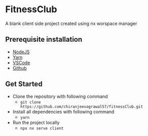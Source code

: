 

# FitnessClub

A blank client side project created using nx worspace manager

## Prerequisite installation
- [NodeJS](https://nodejs.org/en/download/)
- [Yarn](https://yarnpkg.com/getting-started/install)
- [VSCode](https://code.visualstudio.com/download)
- [Github](https://www.techrepublic.com/article/how-to-install-github-desktop/)

## Get Started
- Clone the repository with following command
  - `git clone https://github.com/chiranjeevagrawal57/fitnessClub.git`
- Install all dependencies with following command
  - `yarn`
- Run the project locally
  - `npx nx serve client`